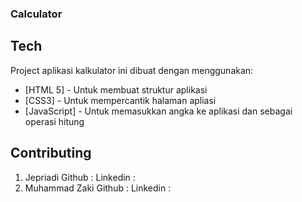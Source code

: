 ### Calculator

## Tech

Project aplikasi kalkulator ini dibuat dengan menggunakan:

- [HTML 5] - Untuk membuat struktur aplikasi
- [CSS3] - Untuk mempercantik halaman apliasi
- [JavaScript] - Untuk memasukkan angka ke aplikasi dan sebagai operasi hitung


## Contributing

1. Jepriadi 
Github : 
Linkedin : 
2. Muhammad Zaki
Github : 
Linkedin :
<!--
**Jepriadi/Jepriadi** is a ✨ _special_ ✨ repository because its `README.md` (this file) appears on your GitHub profile.

Here are some ideas to get you started:

- 🔭 I’m currently working on ...
- 🌱 I’m currently learning ...
- 👯 I’m looking to collaborate on ...
- 🤔 I’m looking for help with ...
- 💬 Ask me about ...
- 📫 How to reach me: ...
- 😄 Pronouns: ...
- ⚡ Fun fact: ...
-->

